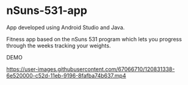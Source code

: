 # nSuns-531-app
App developed using Android Studio and Java.

Fitness app based on the nSuns 531 program which lets you progress through the weeks tracking your weights.

DEMO

https://user-images.githubusercontent.com/67066710/120831338-6e520000-c52d-11eb-9196-8fafba74b637.mp4
